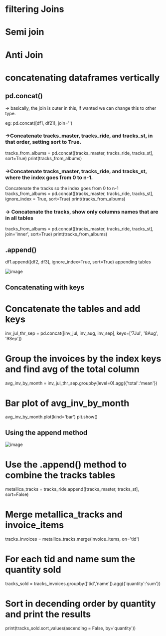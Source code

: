 # filtering Joins

# Semi join

# Anti Join

# concatenating dataframes vertically
## pd.concat()

-> basically, the join is outer in this, if wanted we can change this to other type.

eg:   pd.concat([df1, df2]), join='<type of join>')

### ->Concatenate tracks_master, tracks_ride, and tracks_st, in that order, setting sort to True.
  
tracks_from_albums = pd.concat([tracks_master, tracks_ride, tracks_st],
                               sort=True)
print(tracks_from_albums) 

### ->Concatenate tracks_master, tracks_ride, and tracks_st, where the index goes from 0 to n-1.
 Concatenate the tracks so the index goes from 0 to n-1 </br>
tracks_from_albums = pd.concat([tracks_master, tracks_ride, tracks_st],
                               ignore_index = True,
                               sort=True)
print(tracks_from_albums)
  

 ### -> Concatenate the tracks, show only columns names that are in all tables
tracks_from_albums = pd.concat([tracks_master, tracks_ride, tracks_st],
                               join='inner',
                               sort=True)
print(tracks_from_albums)
  
## .append()
 
 df1.append([df2, df3], ignore_index=True, sort=True)
 appending tables
 
 ![image](https://user-images.githubusercontent.com/29009536/168926624-140185da-4cde-4cd4-98b6-76ac32e306cc.png)
 
 ## Concatenating with keys
 
 # Concatenate the tables and add keys
inv_jul_thr_sep = pd.concat([inv_jul, inv_aug, inv_sep], 
                            keys=['7Jul', '8Aug', '9Sep'])

# Group the invoices by the index keys and find avg of the total column
avg_inv_by_month = inv_jul_thr_sep.groupby(level=0).agg({'total':'mean'})

# Bar plot of avg_inv_by_month
avg_inv_by_month.plot(kind='bar')
plt.show()

## Using the append method

![image](https://user-images.githubusercontent.com/29009536/168926995-894387bf-9590-4d42-8e28-c3917676350d.png)

# Use the .append() method to combine the tracks tables
metallica_tracks = tracks_ride.append([tracks_master, tracks_st], sort=False)

# Merge metallica_tracks and invoice_items
tracks_invoices = metallica_tracks.merge(invoice_items, on='tid')

# For each tid and name sum the quantity sold
tracks_sold = tracks_invoices.groupby(['tid','name']).agg({'quantity':'sum'})

# Sort in decending order by quantity and print the results
print(tracks_sold.sort_values(ascending = False, by='quantity'))




 
 
